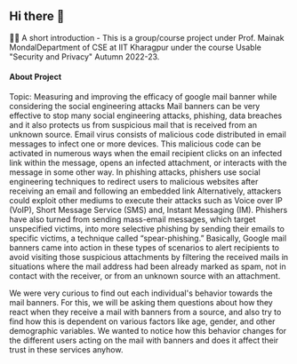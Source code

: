 ## Hi there 👋


🙋‍♀️ A short introduction - This is a group/course project under Prof. Mainak MondalDepartment of CSE at IIT Kharagpur under the course Usable "Security and Privacy" Autumn 2022-23.

#### About Project
Topic: Measuring and improving the efficacy of google mail banner while considering the social engineering attacks
Mail banners can be very effective to stop many social engineering attacks, phishing, data breaches and it also protects us from suspicious mail that is received from an unknown source. Email virus consists of malicious code distributed in email messages to infect one or more devices. This malicious code can be activated in numerous ways when the email recipient clicks on an infected link within the message, opens an infected attachment, or interacts with the message in some other way. In phishing attacks, phishers use social engineering techniques to redirect users to malicious websites after receiving an email and following an embedded link Alternatively, attackers could exploit other mediums to execute their attacks such as Voice over IP (VoIP), Short Message Service (SMS) and, Instant Messaging (IM). Phishers have also turned from sending mass-email messages, which target unspecified victims, into more selective phishing by sending their emails to specific victims, a technique called “spear-phishing.” Basically, Google mail banners came into action in these types of scenarios to alert recipients to avoid visiting those suspicious attachments by filtering the received mails in situations where the mail address had been already marked as spam, not in contact with the receiver, or from an unknown source with an attachment.


We were very curious to find out each individual's behavior towards the mail banners. For this, we will be asking them questions about how they react when they receive a mail with banners from a source, and also try to find how this is dependent on various factors like age, gender, and other demographic variables. We wanted to notice how this behavior changes for the different users acting on the mail with banners and does it affect their trust in these services anyhow.


